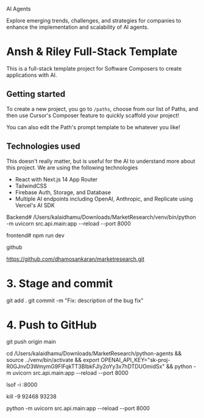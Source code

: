 AI Agents

Explore emerging trends, challenges, and strategies for companies to enhance the implementation and scalability of AI agents.




# Ansh & Riley Full-Stack Template

This is a full-stack template project for Software Composers to create  applications with AI.

## Getting started
To create a new project, you go to `/paths`, choose from our list of Paths, and then use Cursor's Composer feature to quickly scaffold your project!

You can also edit the Path's prompt template to be whatever you like!

## Technologies used
This doesn't really matter, but is useful for the AI to understand more about this project. We are using the following technologies
- React with Next.js 14 App Router
- TailwindCSS
- Firebase Auth, Storage, and Database
- Multiple AI endpoints including OpenAI, Anthropic, and Replicate using Vercel's AI SDK




Backend#
/Users/kalaidhamu/Downloads/MarketResearch/venv/bin/python -m uvicorn src.api.main:app --reload --port 8000

frontend#
npm run dev

github

https://github.com/dhamosankaran/marketresearch.git
# 3. Stage and commit
git add .
git commit -m "Fix: description of the bug fix"

# 4. Push to GitHub
git push origin main




cd /Users/kalaidhamu/Downloads/MarketResearch/python-agents && source ../venv/bin/activate && export OPENAI_API_KEY="sk-proj-R0GJnvD3WmymG9FlFqkTT3BlbkFJIy2oYy3x7hDTDUOmidSx" && python -m uvicorn src.api.main:app --reload --port 8000


lsof -i :8000

kill -9 92468 93238


python -m uvicorn src.api.main:app --reload --port 8000